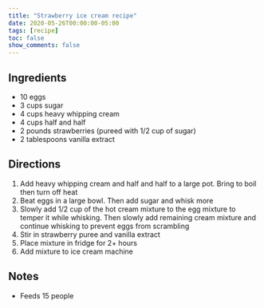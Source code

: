 ```yaml
---
title: "Strawberry ice cream recipe"
date: 2020-05-26T00:00:00-05:00
tags: [recipe]
toc: false
show_comments: false
---
```


## Ingredients

- 10 eggs
- 3 cups sugar
- 4 cups heavy whipping cream
- 4 cups half and half
- 2 pounds strawberries (pureed with 1/2 cup of sugar)
- 2 tablespoons vanilla extract

## Directions

1. Add heavy whipping cream and half and half to a large pot. Bring to boil then turn off heat
1. Beat eggs in a large bowl. Then add sugar and whisk more
1. Slowly add 1/2 cup of the hot cream mixture to the egg mixture to temper it while whisking. Then slowly add remaining cream mixture and continue whisking to prevent eggs from scrambling
1. Stir in strawberry puree and vanilla extract
1. Place mixture in fridge for 2+ hours
1. Add mixture to ice cream machine

## Notes

- Feeds 15 people
